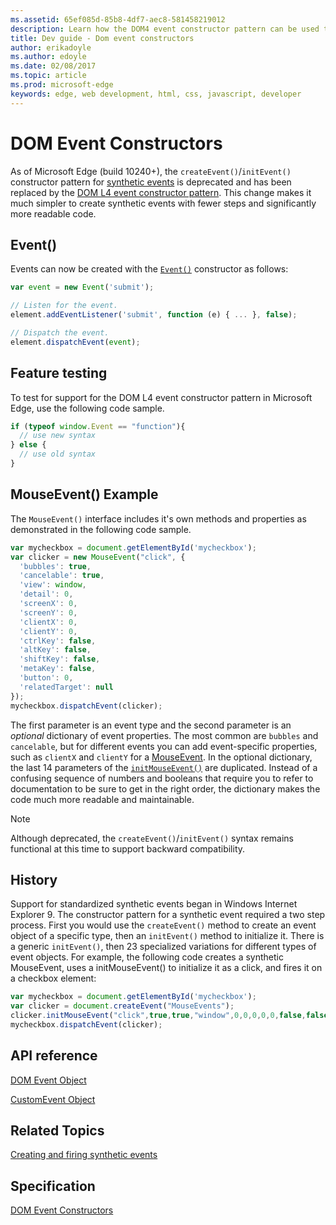 ```yaml
---
ms.assetid: 65ef085d-85b8-4df7-aec8-581458219012
description: Learn how the DOM4 event constructor pattern can be used to easily create synthetic events.
title: Dev guide - Dom event constructors
author: erikadoyle
ms.author: edoyle
ms.date: 02/08/2017
ms.topic: article
ms.prod: microsoft-edge
keywords: edge, web development, html, css, javascript, developer
---
```


# DOM Event Constructors

As of Microsoft Edge (build 10240+), the `createEvent()`/`initEvent()` constructor pattern for [synthetic events](https://msdn.microsoft.com/library/dn905219.aspx) is deprecated and has been replaced by the [DOM L4 event constructor pattern](http://www.w3.org/TR/dom/#interface-event). This change makes it much simpler to create synthetic events with fewer steps and significantly more readable code.

## Event()
Events can now be created with the [`Event()`](https://msdn.microsoft.com/library/ff974340.aspx) constructor as follows:

```JavaScript
var event = new Event('submit');

// Listen for the event.
element.addEventListener('submit', function (e) { ... }, false);

// Dispatch the event.
element.dispatchEvent(event);
```

## Feature testing

To test for support for the DOM L4 event constructor pattern in Microsoft Edge, use the following code sample.

```JavaScript
if (typeof window.Event == "function"){
  // use new syntax
} else {
  // use old syntax
}
```

## MouseEvent() Example

The `MouseEvent()` interface includes it's own methods and properties as demonstrated in the following code sample.

```JavaScript
var mycheckbox = document.getElementById('mycheckbox');
var clicker = new MouseEvent("click", {
  'bubbles': true,
  'cancelable': true,
  'view': window,
  'detail': 0,
  'screenX': 0,
  'screenY': 0,
  'clientX': 0,
  'clientY': 0,
  'ctrlKey': false,
  'altKey': false,
  'shiftKey': false,
  'metaKey': false,
  'button': 0,
  'relatedTarget': null
});
mycheckbox.dispatchEvent(clicker);
```

The first parameter is an event type and the second parameter is an *optional* dictionary of event properties. The most common are `bubbles` and `cancelable`, but for different events you can add event-specific properties, such as `clientX` and `clientY` for a [MouseEvent](https://developer.microsoft.com/en-us/microsoft-edge/platform/documentation/apireference/interfaces/MouseEvent/). In the optional dictionary, the last 14 parameters of the [`initMouseEvent()`](https://msdn.microsoft.com/library/ff975292(v=vs.85).aspx) are duplicated. Instead of a confusing sequence of numbers and booleans that require you to refer to documentation to be sure to get in the right order, the dictionary makes the code much more readable and maintainable.

> [!NOTE]
>  Although deprecated, the `createEvent()`/`initEvent()` syntax remains functional at this time to support backward compatibility.


## History

Support for standardized synthetic events began in Windows Internet Explorer 9. The constructor pattern for a synthetic event required a two step process.
First you would use the `createEvent()` method to create an event object of a specific type, then an `initEvent()` method to initialize it. There is a generic `initEvent()`, then 23 specialized variations for different types of event objects. For example, the following code creates a synthetic MouseEvent, uses a initMouseEvent() to initialize it as a click, and fires it on a checkbox element:

```JavaScript
var mycheckbox = document.getElementById('mycheckbox');
var clicker = document.createEvent("MouseEvents");
clicker.initMouseEvent("click",true,true,"window",0,0,0,0,0,false,false,false,false,0,null);
mycheckbox.dispatchEvent(clicker);
```



## API reference

[DOM Event Object](https://msdn.microsoft.com/library/ff974340.aspx)

[CustomEvent Object](https://msdn.microsoft.com/library/ff974338.aspx)

## Related Topics

[Creating and firing synthetic events](https://msdn.microsoft.com/library/dn905219.aspx)

## Specification

[DOM Event Constructors](https://dom.spec.whatwg.org/#constructing-events)


